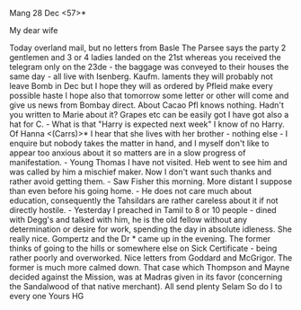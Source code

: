  Mang 28 Dec <57>*

My dear wife

Today overland mail, but no letters from Basle The Parsee says the party 2 gentlemen and 3 or 4 ladies landed on the 21st whereas you received the telegram only on the 23de - the baggage was conveyed to their houses the same day - all live with Isenberg. Kaufm. laments they will probably not leave Bomb in Dec but I hope they will as ordered by Pfleid make every possible haste I hope also that tomorrow some letter or other will come and give us news from Bombay direct. About Cacao Pfl knows nothing. Hadn't you written to Marie about it? Grapes etc can be easily got I have got also a hat for C. - What is that "Harry is expected next week" I know of no Harry. Of Hanna <(Carrs)>* I hear that she lives with her brother - nothing else - I enquire but nobody takes the matter in hand, and I myself don't like to appear too anxious about it so matters are in a slow progress of manifestation. - Young Thomas I have not visited. Heb went to see him and was called by him a mischief maker. Now I don't want such thanks and rather avoid getting them. - Saw Fisher this morning. More distant I suppose than even before his going home. - He does not care much about education, consequently the Tahsildars are rather careless about it if not directly hostile. - Yesterday I preached in Tamil to 8 or 10 people - dined with Degg's and talked with him, he is the old fellow without any determination or desire for work, spending the day in absolute idleness. She really nice. Gompertz and the Dr <Brett>* came up in the evening. The former thinks of going to the hills or somewhere else on Sick Certificate - being rather poorly and overworked. Nice letters from Goddard and McGrigor. The former is much more calmed down. That case which Thompson and Mayne decided against the Mission, was at Madras given in its favor (concerning the Sandalwood of that native merchant). All send plenty Selam So do I to every one  Yours HG

